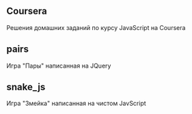 ## Coursera

Решения домашних заданий по курсу JavaScript на Coursera

## pairs

Игра "Пары" написанная на JQuery

## snake_js

Игра "Змейка" написанная на чистом JavScript